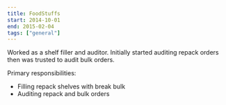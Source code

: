 ```yaml
---
title: FoodStuffs
start: 2014-10-01
end: 2015-02-04
tags: ["general"]
---
```

Worked as a shelf filler and auditor.
Initially started auditing repack orders then was trusted to audit bulk orders.

Primary responsibilities:

- Filling repack shelves with break bulk
- Auditing repack and bulk orders